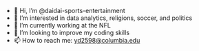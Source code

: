 - 👋 Hi, I’m @daidai-sports-entertainment
- 👀 I’m interested in data analytics, religions, soccer, and politics
- 🌱 I’m currently working at the NFL
- 💞️ I’m looking to improve my coding skills
- 📫 How to reach me: yd2598@columbia.edu

<!---
daidai-sports-entertainment/daidai-sports-entertainment is a ✨ special ✨ repository because its `README.md` (this file) appears on your GitHub profile.
You can click the Preview link to take a look at your changes.
--->
